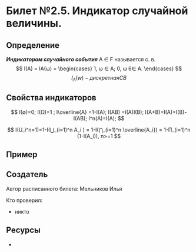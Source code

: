 # Билет №2.5. Индикатор случайной величины.

## Определение

***Индикатором случайного события*** A ∈ F называется с. в.
$$ I(A) = IA(ω) =
\begin{cases}
  1, ω ∈ A;
  0, ω 6∈ A.
\end{cases}
$$
$$ I_A (w) - дискретная СВ $$

## Свойства индикаторов
$$ I(∅)=0;   I(Ω)=1 ; I\overline{A} =1-I(A);  I(AB) =I(A)I(B);
I(A+B)=I(A)+I(B)-I(AB);  I^n(A)=I(A); $$

$$ I(U_i^n=1)=1-I(⋃_(i=1)^n A_i ) = 1-I(⋂_(i=1)^n \overline{A_i}) = 1-Π_(i=1)^n (1-I(A_i)), n>=1 $$

## Пример

## Создатель

Автор расписанного билета: Мельников Илья

Кто проверил:
- никто

## Ресурсы
- 
